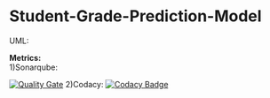 # Student-Grade-Prediction-Model

UML:


<b>Metrics:</b><br>
1)Sonarqube:

[![Quality Gate](https://sonarqube.com/api/badges/gate?key=Student-Grade-Prediction-Model)](https://sonarqube.com/dashboard/index/agrov_Student-Grade-Prediction-Model)
2)Codacy:
[![Codacy Badge](https://api.codacy.com/project/badge/Grade/02be0ab8bda545788866ba0c78d91b0a)](https://www.codacy.com?utm_source=github.com&amp;utm_medium=referral&amp;utm_content=agrov/Student-Grade-Prediction-Model&amp;utm_campaign=Badge_Grade)
